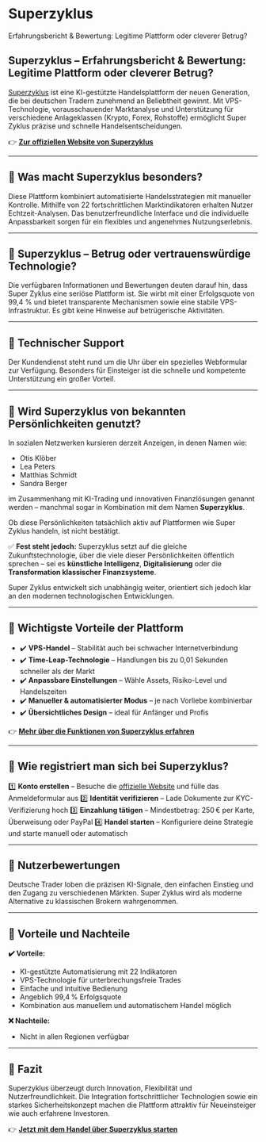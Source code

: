 # Superzyklus
Erfahrungsbericht &amp; Bewertung: Legitime Plattform oder cleverer Betrug?

## Superzyklus – Erfahrungsbericht & Bewertung: Legitime Plattform oder cleverer Betrug?

[Superzyklus](https://superzyklus.at) ist eine KI-gestützte Handelsplattform der neuen Generation, die bei deutschen Tradern zunehmend an Beliebtheit gewinnt. Mit VPS-Technologie, vorausschauender Marktanalyse und Unterstützung für verschiedene Anlageklassen (Krypto, Forex, Rohstoffe) ermöglicht Super Zyklus präzise und schnelle Handelsentscheidungen.

👉 **[Zur offiziellen Website von Superzyklus](https://superzyklus.at)**

---

## 📌 Was macht Superzyklus besonders?

Diese Plattform kombiniert automatisierte Handelsstrategien mit manueller Kontrolle. Mithilfe von 22 fortschrittlichen Marktindikatoren erhalten Nutzer Echtzeit-Analysen. Das benutzerfreundliche Interface und die individuelle Anpassbarkeit sorgen für ein flexibles und angenehmes Nutzungserlebnis.

---

## 📌 Superzyklus – Betrug oder vertrauenswürdige Technologie?

Die verfügbaren Informationen und Bewertungen deuten darauf hin, dass Super Zyklus eine seriöse Plattform ist. Sie wirbt mit einer Erfolgsquote von 99,4 % und bietet transparente Mechanismen sowie eine stabile VPS-Infrastruktur. Es gibt keine Hinweise auf betrügerische Aktivitäten.

---

## 📌 Technischer Support

Der Kundendienst steht rund um die Uhr über ein spezielles Webformular zur Verfügung. Besonders für Einsteiger ist die schnelle und kompetente Unterstützung ein großer Vorteil.

---

## 📌 Wird Superzyklus von bekannten Persönlichkeiten genutzt?

In sozialen Netzwerken kursieren derzeit Anzeigen, in denen Namen wie:

- Otis Klöber
- Lea Peters
- Matthias Schmidt
- Sandra Berger

im Zusammenhang mit KI-Trading und innovativen Finanzlösungen genannt werden – manchmal sogar in Kombination mit dem Namen **Superzyklus**.

Ob diese Persönlichkeiten tatsächlich aktiv auf Plattformen wie Super Zyklus handeln, ist nicht bestätigt.

✅ **Fest steht jedoch:** Superzyklus setzt auf die gleiche Zukunftstechnologie, über die viele dieser Persönlichkeiten öffentlich sprechen – sei es **künstliche Intelligenz**, **Digitalisierung** oder die **Transformation klassischer Finanzsysteme**.

Super Zyklus entwickelt sich unabhängig weiter, orientiert sich jedoch klar an den modernen technologischen Entwicklungen.

---

## 📌 Wichtigste Vorteile der Plattform

- ✔️ **VPS-Handel** – Stabilität auch bei schwacher Internetverbindung
- ✔️ **Time-Leap-Technologie** – Handlungen bis zu 0,01 Sekunden schneller als der Markt
- ✔️ **Anpassbare Einstellungen** – Wähle Assets, Risiko-Level und Handelszeiten
- ✔️ **Manueller & automatisierter Modus** – je nach Vorliebe kombinierbar
- ✔️ **Übersichtliches Design** – ideal für Anfänger und Profis

👉 **[Mehr über die Funktionen von Superzyklus erfahren](https://superzyklus.at)**

---

## 📌 Wie registriert man sich bei Superzyklus?

1️⃣ **Konto erstellen** – Besuche die [offizielle Website](https://superzyklus.at) und fülle das Anmeldeformular aus
2️⃣ **Identität verifizieren** – Lade Dokumente zur KYC-Verifizierung hoch
3️⃣ **Einzahlung tätigen** – Mindestbetrag: 250 € per Karte, Überweisung oder PayPal
4️⃣ **Handel starten** – Konfiguriere deine Strategie und starte manuell oder automatisch

---

## 📌 Nutzerbewertungen

Deutsche Trader loben die präzisen KI-Signale, den einfachen Einstieg und den Zugang zu verschiedenen Märkten. Super Zyklus wird als moderne Alternative zu klassischen Brokern wahrgenommen.

---

## 📌 Vorteile und Nachteile

**✔️ Vorteile:**
- KI-gestützte Automatisierung mit 22 Indikatoren
- VPS-Technologie für unterbrechungsfreie Trades
- Einfache und intuitive Bedienung
- Angeblich 99,4 % Erfolgsquote
- Kombination aus manuellem und automatischem Handel möglich

**❌ Nachteile:**
- Nicht in allen Regionen verfügbar

---

## 📌 Fazit

Superzyklus überzeugt durch Innovation, Flexibilität und Nutzerfreundlichkeit. Die Integration fortschrittlicher Technologien sowie ein starkes Sicherheitskonzept machen die Plattform attraktiv für Neueinsteiger wie auch erfahrene Investoren.

👉 **[Jetzt mit dem Handel über Superzyklus starten](https://superzyklus.at)**
